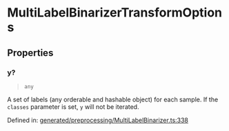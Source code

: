 # MultiLabelBinarizerTransformOptions

## Properties

### y?

> `any`

A set of labels (any orderable and hashable object) for each sample. If the `classes` parameter is set, `y` will not be iterated.

Defined in:  [generated/preprocessing/MultiLabelBinarizer.ts:338](https://github.com/transitive-bullshit/scikit-learn-ts/blob/92ab806/packages/sklearn/src/generated/preprocessing/MultiLabelBinarizer.ts#L338)
